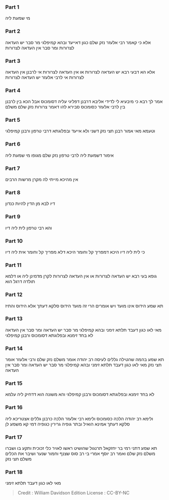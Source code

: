 
### Part 1
מי שמעת ליה

### Part 2
אלא כי קאמר רבי אלעזר נזק שלם כגון דאייעד ובהא קמיפלגי מר סבר יש העדאה לצרורות ומר סבר אין העדאה לצרורות

### Part 3
אלא הא דבעי רבא יש העדאה לצרורות או אין העדאה לצרורות אי לרבנן אין העדאה לצרורות אי לרבי אלעזר יש העדאה לצרורות

### Part 4
אמר לך רבא כי מיבעיא לי לדידי אליבא דרבנן דפליגי עליה דסומכוס אבל הכא בין לרבנן בין לרבי אלעזר כסומכוס סבירא להו דאמר צרורות נזק שלם משלם

### Part 5
וטעמא מאי אמור רבנן חצי נזק דשני ולא אייעד ובפלוגתא דרבי טרפון ורבנן קמיפלגי

### Part 6
אימור דשמעת ליה לרבי טרפון נזק שלם מגופו מי שמעת ליה

### Part 7
אין מהיכא מייתי לה מקרן מרשות הרבים

### Part 8
דיו לבא מן הדין להיות כנדון

### Part 9
והא רבי טרפון לית ליה דיו

### Part 10
כי לית ליה דיו היכא דמפריך קל וחומר היכא דלא מפריך קל וחומר אית ליה דיו

### Part 11
גופא בעי רבא יש העדאה לצרורות או אין העדאה לצרורות לקרן מדמינן ליה או דלמא תולדה דרגל הוא

### Part 12
תא שמע הידוס אינו מועד ויש אומרים הרי זה מועד הידוס סלקא דעתך אלא הידוס והתיז

### Part 13
מאי לאו כגון דעבד תלתא זימני ובהא קמיפלגי מר סבר יש העדאה ומר סבר אין העדאה לא בחד זימנא ובפלוגתא דסומכוס ורבנן קמיפלגי

### Part 14
תא שמע בהמה שהטילה גללים לעיסה רב יהודה אומר משלם נזק שלם ורבי אלעזר אומר חצי נזק מאי לאו כגון דעבד תלתא זימני ובהא קמיפלגי מר סבר יש העדאה ומר סבר אין העדאה

### Part 15
לא בחד זימנא ובפלוגתא דסומכוס ורבנן קמיפלגי והא משונה הוא דדחיק ליה עלמא

### Part 16
ולימא רב יהודה הלכה כסומכוס ולימא רבי אלעזר הלכה כרבנן גללים אצטריכא ליה סלקא דעתך אמינא הואיל ובתר גופיה גרירין כגופיה דמי קא משמע לן

### Part 17
תא שמע דתני רמי בר יחזקאל תרנגול שהושיט ראשו לאויר כלי זכוכית ותקע בו ושברו משלם נזק שלם ואמר רב יוסף אמרי בי רב סוס שצנף וחמור שנער ושיבר את הכלים משלם חצי נזק

### Part 18
מאי לאו כגון דעבד תלתא זימני

>Credit : William Davidson Edition
>License : CC-BY-NC